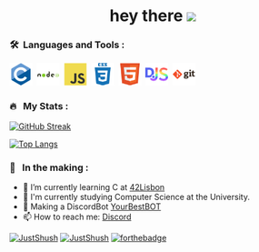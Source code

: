 <h1 align="center">hey there <img src="https://media.giphy.com/media/hvRJCLFzcasrR4ia7z/giphy.gif" width="40"></h1>

### 🛠 &nbsp;Languages and Tools :

<p>
<img src="https://github.com/devicons/devicon/blob/master/icons/c/c-original.svg" title="C" alt="C" width="40" height="40"/>&nbsp;
<img src="https://github.com/devicons/devicon/blob/master/icons/nodejs/nodejs-original-wordmark.svg" title="NodeJS" alt="NodeJS" width="40" height="40"/>&nbsp;
<img src="https://github.com/devicons/devicon/blob/master/icons/javascript/javascript-original.svg" title="JavaScript" alt="JavaScript" width="40" height="40"/>&nbsp;
<img src="https://github.com/devicons/devicon/blob/master/icons/css3/css3-plain-wordmark.svg"  title="CSS3" alt="CSS" width="40" height="40"/>&nbsp;
<img src="https://github.com/devicons/devicon/blob/master/icons/html5/html5-original.svg" title="HTML5" alt="HTML" width="40" height="40"/>&nbsp;
<img src="https://github.com/devicons/devicon/blob/master/icons/discordjs/discordjs-original.svg" title="Discord.js" alt="Discord.js" width="40" height="40"/>&nbsp;
<img src="https://github.com/devicons/devicon/blob/master/icons/git/git-original-wordmark.svg" title="Git" **alt="Git" width="40" height="40"/>&nbsp;
</p>

### 🔥 &nbsp; My Stats :

[![GitHub Streak](http://github-readme-streak-stats.herokuapp.com?user=JustShush&theme=onedark_duo&date_format=j%20M%5B%20Y%5D)](https://git.io/streak-stats)

[![Top Langs](https://github-readme-stats.vercel.app/api/top-langs/?username=JustShush&layout=compact&theme=vision-friendly-dark)](https://github.com/anuraghazra/github-readme-stats)

### 🔨 &nbsp; In the making :
 - 🌱 I’m currently learning C at [42Lisbon](https://42lisboa.com)
 - 🔭 I'm currently studying Computer Science at the University.
 - 🤖 Making a DiscordBot [YourBestBOT](https://yourbestbot.pt)
 - 📫 How to reach me: [Discord](https://discordapp.com/users/453944662093332490)
 
<a href="https://discordapp.com/users/453944662093332490"><img src="https://img.shields.io/badge/Discord-7289DA?style=for-the-badge&logo=discord&logoColor=white" title="JustShush" alt="JustShush" /></a> 
<a href="https://mdinis.pt"><img src="https://img.shields.io/badge/linktree-292929?style=for-the-badge&logo=linktree&logoColor=white)" title="JustShush" alt="JustShush" /></a> 
[![forthebadge](https://forthebadge.com/images/badges/built-with-love.svg)](https://forthebadge.com) 

<!--

**JustShush/JustShush** is a ✨ _special_ ✨ repository because its `README.md` (this file) appears on your GitHub profile.

<p align="center"><img src="https://komarev.com/ghpvc/?username=JustShush&style=flat-square&color=blue" alt=""></p>

![Anurag's GitHub stats](https://github-readme-stats.vercel.app/api?username=JustShush&show_icons=true&theme=radical)

Here are some ideas to get you started:

- 🔭 I’m currently working on ...
- 🌱 I’m currently learning ...
- 👯 I’m looking to collaborate on ...
- 🤔 I’m looking for help with ...
- 💬 Ask me about ...
- 📫 How to reach me: ...
- 😄 Pronouns: ...
- ⚡ Fun fact: ...
-->
